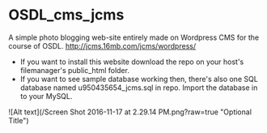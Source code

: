 # OSDL_cms_jcms
A simple photo blogging web-site entirely made on Wordpress CMS for the course of OSDL. http://jcms.16mb.com/jcms/wordpress/

- If you want to install this website download the repo on your host's filemanager's public_html folder.
- If you want to see sample database working then, there's also one SQL database named u950435654_jcms.sql in repo. Import the database in to your MySQL.

![Alt text](/Screen Shot 2016-11-17 at 2.29.14 PM.png?raw=true "Optional Title")


